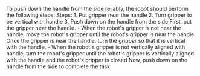 To push down the handle from the side reliably, the robot should perform the following steps:
    Steps:  1. Put gripper near the handle  2. Turn gripper to be vertical with handle  3. Push down on the handle from the side
    First, put the gripper near the handle.
    - When the robot's gripper is not near the handle, move the robot's gripper until the robot's gripper is near the handle
    Once the gripper is near the handle, turn the gripper so that it is vertical with the handle.
    - When the robot's gripper is not vertically aligned with handle, turn the robot's gripper until the robot's gripper is vertically aligned with the handle and the robot's gripper is closed
    Now, push down on the handle from the side to complete the task.